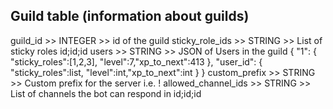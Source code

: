 ## Guild table (information about guilds)
guild_id >> INTEGER >> id of the guild
sticky_role_ids >> STRING >> List of sticky roles id;id;id
users >> STRING >> JSON of Users in the guild {
    "1": {
        "sticky_roles":[1,2,3],
        "level":7,"xp_to_next":413
        },
    "user_id": {
        "sticky_roles":list,
        "level":int,"xp_to_next":int
    }
}
custom_prefix >> STRING >> Custom prefix for the server i.e. !
allowed_channel_ids >> STRING >> List of channels the bot can respond in id;id;id
